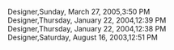 ﻿Designer,Sunday, March 27, 2005,3:50 PM  Designer,Thursday, January 22, 2004,12:39 PM  Designer,Thursday, January 22, 2004,12:38 PM  Designer,Saturday, August 16, 2003,12:51 PM